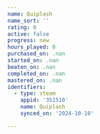 ```yaml
---
name: Quiplash
name_sort: ''
rating: 0
active: false
progress: new
hours_played: 0
purchased_on: .nan
started_on: .nan
beaten_on: .nan
completed_on: .nan
mastered_on: .nan
identifiers:
  - type: steam
    appid: '351510'
    name: Quiplash
    synced_on: '2024-10-10'

---
```


